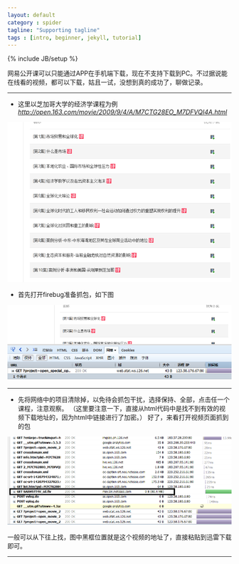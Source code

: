 ```yaml
---
layout: default
category : spider
tagline: "Supporting tagline"
tags : [intro, beginner, jekyll, tutorial]
---
```

{% include JB/setup %}

网易公开课可以只能通过APP在手机端下载，现在不支持下载到PC。不过据说能在线看的视频，都可以下载，姑且一试，没想到真的成功了，聊做记录。

---

- 这里以芝加哥大学的经济学课程为例 _http://open.163.com/movie/2009/9/4/A/M7CTG28EO_M7DFVQI4A.html_ 

![公开课1](https://raw.githubusercontent.com/amornuist/amornuist.github.com/master/_posts/core-samples/1.PNG)

- 首先打开firebug准备抓包，如下图

![公开课2](https://raw.githubusercontent.com/amornuist/amornuist.github.com/master/_posts/core-samples/2.PNG)

---

- 先将网络中的项目清除掉，以免待会抓包干扰，选择保持、全部，点击任一个课程，注意观察。
（这里要注意一下，直接从html代码中是找不到有效的视频下载地址的，因为html中链接进行了加密。）
好了，来看打开视频页面抓到的包

![公开课3](https://raw.githubusercontent.com/amornuist/amornuist.github.com/master/_posts/core-samples/3.PNG)

一般可以从下往上找，图中黑框位置就是这个视频的地址了，直接粘贴到迅雷下载即可。

---

